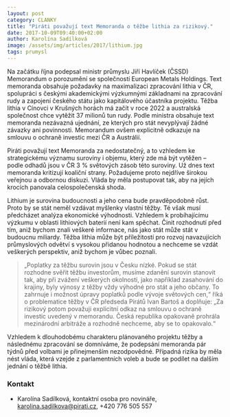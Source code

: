 ```yaml
---
layout: post
category: CLANKY
title: "Piráti považují text Memoranda o těžbe lithia za rizikový."
date: 2017-10-09T09:40:00+02:00
author: Karolína Sadílková
image: /assets/img/articles/2017/lithium.jpg
tags: prumysl
---
```

 
Na začátku října podepsal ministr průmyslu Jiří Havlíček (ČSSD) Memorandum o porozumění se společností European Metals Holdings. Text memoranda obsahuje požadavky na maximalizaci zpracování lithia v ČR, spolupráci s českými akademickými výzkumnými základnami na zpracování rudy a zapojení českého státu jako kapitálového účastníka projektu. Těžba lithia v Cínovci v Krušných horách má začít v roce 2022 a australská společnost chce vytěžit 37 milionů tun rudy. Podle ministra obsahuje text memoranda nezávazná ujednání, ze kterých pro stát nevyplývají žádné závazky ani povinnosti. Memorandum ovšem explicitně odkazuje na smlouvu o ochraně investic mezi ČR a Austrálií. 
 
Piráti považují text Memoranda za nedostatečný, a to vzhledem ke strategickému významu suroviny i objemu, který zde má být vytěžen – podle odhadů jsou v ČR 3 % světových zásob této suroviny. Už dnes text memoranda kritizují koaliční strany. Požadujeme proto nejdříve širokou veřejnou a odbornou diskuzi. Vláda by měla postupovat tak, aby na jejích krocích panovala celospolečenská shoda. 

Lithium je surovina budoucnosti a jeho cena bude pravděpodobně růst. Proto by se stát neměl vzdávat myšlenky vlastní těžby. Té však musí předcházet analýza ekonomické výhodnosti. Vzhledem k probíhajícímu výzkumu v oblasti lithiových baterií není kam spěchat. Činit rozhodnutí před tím, aniž bychom znali veškeré informace, nás jako stát může stát v budoucnu miliardy. Těžba lithia může být příležitostí pro rozvoj navazujících průmyslových odvětví s vysokou přidanou hodnotou a nechceme se vzdát veškerých perspektiv, aniž bychom je vůbec poznali. 
 
> „Poplatky za těžbu surovin jsou v Česku nízké. Pokud se stát rozhodne svěřit těžbu investorům, musíme zdanění surovin stanovit tak, aby při zvážení veškerých okolností, jako například zasahování do krajiny, byly výnosy z těžby vždy výhodné pro stát a jeho občany. To zahrnuje i možnost úpravy poplatků podle vývoje světových cen,“ říká o problematice těžby v ČR předseda Pirátů Ivan Bartoš a doplňuje: „Za rizikový potom považuji explicitní odkaz na smlouvu o ochraně investic uvedený v memorandu. Česká republika opakovaně prohrála mezinárodní arbitráže a rozhodně nechceme, aby se to opakovalo.“
 
Vzhledem k dlouhodobému charakteru plánovaného projektu těžby a následnému zpracování se domníváme, že podepsání memoranda pár týdnů před volbami je přinejmenším nezodpovědné. Případná rizika by měla nést vláda, která vzejde z parlamentních voleb a bude se podílet na dalším jednání o těžbě lithia.

### Kontakt

* Karolína Sadílková, kontaktní osoba pro novináře, karolina.sadilkova@pirati.cz, +420 776 505 557
